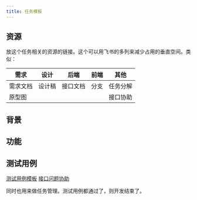 ```yaml
---
title: 任务模板
---
```


## 资源
放这个任务相关的资源的链接。这个可以用飞书的多列来减少占用的垂直空间。类似：

| 需求     | 设计     | 后端     | 前端     | 其他     |
| --------| -------- | --------| -------- | -------- |
| 需求文档 | 设计稿    | 接口文档  | 分支     | 任务分解 |
| 原型图   |          |         |          | 接口协助 |

## 背景

## 功能

## 测试用例
[测试用例模板](./test-case.md)
[接口问题协助](help-wanted-api.md)

同时也用来做任务管理。测试用例都通过了，则开发结束了。
